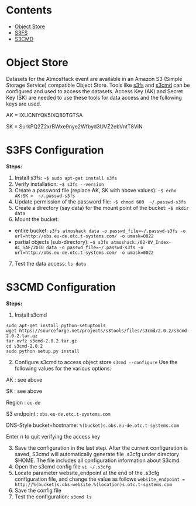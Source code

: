 # Contents
* [Object Store](#obs)
* [S3FS](#s3fs)
* [S3CMD](#s3cmd)

# Object Store <a name="obs"></a>
Datasets for the AtmosHack event are available in an Amazon S3 (Simple Storage Service) compatible Object Store. Tools like [s3fs](https://github.com/s3fs-fuse/s3fs-fuse) and [s3cmd](https://s3tools.org/s3cmd) can be configured and used to access the datasets. Access Key (AK) and Secret Key (SK) are needed to use these tools for data access and the following keys are used.

AK = IXUCNIYQK5IXQ80TGTSA

SK = SurkPQ2Z2xrBWxe9nye2Wfbyd3UVZ2ebVntT8ViN

# S3FS Configuration <a name="s3fs"></a>
**Steps:**
1. Install s3fs: `~$ sudo apt-get install s3fs`
2. Verify installation: `~$ s3fs --version`
3. Create a password file (replace AK, SK with above values): `~$ echo AK:SK >  ~/.passwd-s3fs`
4. Update permission of the password file: `~$ chmod 600  ~/.passwd-s3fs`
5. Create a directory (say data) for the mount point of the bucket: `~$ mkdir data`
6. Mount the bucket:
  * entire bucket: `s3fs atmoshack data -o passwd_file=~/.passwd-s3fs -o url=http://obs.eu-de.otc.t-systems.com/ -o umask=0022`
  * partial objects (sub-directory): `~$ s3fs atmoshack:/02-UV_Index-AC_SAF/2010 data -o passwd_file=~/.passwd-s3fs -o url=http://obs.eu-de.otc.t-systems.com/ -o umask=0022`
7. Test the data access: `ls data`


# S3CMD Configuration <a name="s3cmd"></a>
**Steps:**
1. Install s3cmd 
```
sudo apt-get install python-setuptools
wget https://sourceforge.net/projects/s3tools/files/s3cmd/2.0.2/s3cmd-2.0.2.tar.gz
tar xvfz s3cmd-2.0.2.tar.gz
cd s3cmd-2.0.2
sudo python setup.py install
```
2. Configure s3cmd to access object store `s3cmd --configure`
Use the following values for the various options:

AK : see above

SK : see above

Region : `eu-de`

S3 endpoint : `obs.eu-de.otc.t-systems.com`

DNS-Style bucket+hostname: `%(bucket)s.obs.eu-de.otc.t-systems.com`

Enter n to quit verifying the access key

3. Save the configuration in the last step. After the current configuration is saved, S3cmd will automatically generate file .s3cfg under directory $HOME. The file includes all configuration information about S3cmd.
4. Open the s3cmd config file `vi ~/.s3cfg`
5. Locate parameter website_endpoint at the end of the .s3cfg configuration file, and change the value as follows
`website_endpoint = http://%(bucket)s.obs-website.%(location)s.otc.t-systems.com`
6. Save the config file
7. Test the configuration: `s3cmd ls`

